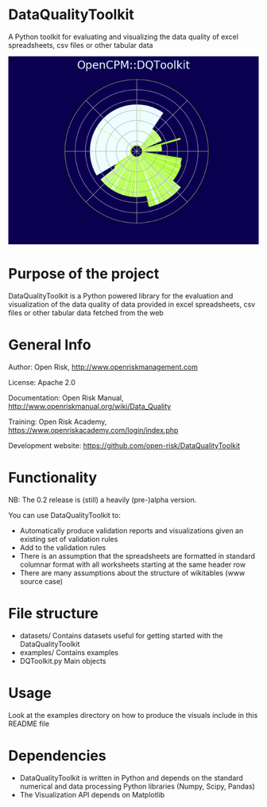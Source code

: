 DataQualityToolkit
==================
A Python toolkit for evaluating and visualizing the data quality of excel spreadsheets, csv files or other tabular data 

![Alt text](DQToolkit.png?raw=true "DQToolkit Visual")

Purpose of the project
======================

DataQualityToolkit is a Python powered library for the evaluation and visualization of the data 
quality of data provided in excel spreadsheets, csv files or other tabular data fetched from the web


General Info
=========================


Author: Open Risk, http://www.openriskmanagement.com

License: Apache 2.0

Documentation: Open Risk Manual, http://www.openriskmanual.org/wiki/Data_Quality

Training: Open Risk Academy, https://www.openriskacademy.com/login/index.php

Development website: https://github.com/open-risk/DataQualityToolkit



Functionality
=============

NB: The 0.2 release is (still) a heavily (pre-)alpha version. 

You can use DataQualityToolkit to:
- Automatically produce validation reports and visualizations given an existing set of validation rules
- Add to the validation rules
- There is an assumption that the spreadsheets are formatted in standard columnar format with all worksheets starting at the same header row
- There are many assumptions about the structure of wikitables (www source case)

File structure
==============

* datasets/ Contains datasets useful for getting started with the DataQualityToolkit
* examples/ Contains examples
* DQToolkit.py Main objects

Usage
=====

Look at the examples directory on how to produce the visuals include in this README file

Dependencies
============

-  DataQualityToolkit is written in Python and depends on the standard numerical and data processing Python libraries (Numpy, Scipy, Pandas)
-  The Visualization API depends on Matplotlib
